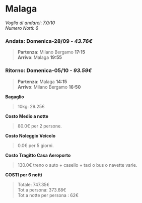 # Malaga

*Voglia di andarci*: _7.0/10_  
*Numero Notti*: _6_  

### Andata: **Domenica-28/09** - _43.76€_  
>**Partenza**: Milano Bergamo **17:15**  
>**Arrivo**: Malaga **19:55**  

### Ritorno: **Domenica-05/10** - _93.59€_  
>**Partenza**: Malaga **14:15**  
>**Arrivo**: Milano Bergamo **16:50**  

__Bagaglio__  
>10kg: 29.25€  

__Costo Medio a notte__  
>80.0€ per 2 persone.  

__Costo Noleggio Veicolo__  
>0.0€ per 5 giorni.  

__Costo Tragitto Casa Aeroporto__  
>130.0€ treno o auto + casello + taxi o bus o navette varie.  

__COSTI per 6 notti__  
>Totale: 747.35€  
>Tot a persona: 373.68€  
>Tot a notte per persona : 62€  

